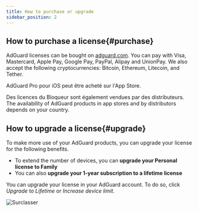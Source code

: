 ```yaml
---
title: How to purchase or upgrade
sidebar_position: 2
---
```


## How to purchase a license{#purchase}

AdGuard licenses can be bought on [adguard.com](https://adguard.com/license.html). You can pay with Visa, Mastercard, Apple Pay, Google Pay, PayPal, Alipay and UnionPay. We also accept the following cryptocurrencies: Bitcoin, Ethereum, Litecoin, and Tether.

AdGuard Pro pour iOS peut être acheté sur l'App Store.

Des licences du Bloqueur sont également vendues par des distributeurs. The availability of AdGuard products in app stores and by distributors depends on your country.

## How to upgrade a license{#upgrade}

To make more use of your AdGuard products, you can upgrade your license for the following benefits.

- To extend the number of devices, you can **upgrade your Personal license to Family**
- You can also **upgrade your 1-year subscription to a lifetime license**

You can upgrade your license in your AdGuard account. To do so, click *Upgrade to Lifetime* or *Increase device limit*.

![Surclasser](https://cdn.adtidy.org/content/kb/ad_blocker/general/newaccount-upgrade.png)
